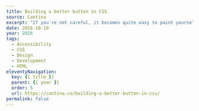 ```yaml
---
title: Building a better button in CSS
source: Cantina
excerpt: "If you're not careful, it becomes quite easy to paint yourself into a corner trying to keep up with the visuals of an app as it evolves. Fortunately, there's an approach that helps you manage this compounding complexity"
date: 2016-10-19
year: 2016
tags:
  - Accessibility
  - CSS
  - Design
  - Development
  - HTML
eleventyNavigation:
  key: {{ title }}
  parent: {{ year }}
  order: 5
  url: https://cantina.co/building-a-better-button-in-css/
permalink: false
---
```

